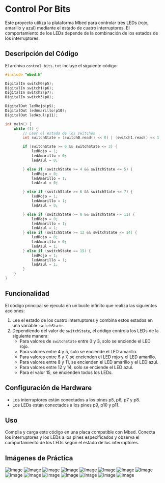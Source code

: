 # Control Por Bits

Este proyecto utiliza la plataforma Mbed para controlar tres LEDs (rojo, amarillo y azul) mediante el estado de cuatro interruptores. El comportamiento de los LEDs depende de la combinación de los estados de los interruptores.

## Descripción del Código

El archivo `control_bits.txt` incluye el siguiente código:

```cpp
#include "mbed.h"

DigitalIn switch0(p5);
DigitalIn switch1(p6);
DigitalIn switch2(p7);
DigitalIn switch3(p8);

DigitalOut ledRojo(p9);      
DigitalOut ledAmarillo(p10);
DigitalOut ledAzul(p11);    

int main() {
    while (1) {
        // Leer el estado de los switches
        int switchState = (switch0.read() << 0) | (switch1.read() << 1) | (switch2.read() << 2) | (switch3.read() << 3);

        if (switchState >= 0 && switchState <= 3) {
            ledRojo = 1; 
            ledAmarillo = 0;
            ledAzul = 0;

        } else if (switchState >= 4 && switchState <= 5) {
            ledRojo = 0;
            ledAmarillo = 1; 
            ledAzul = 0;

        } else if (switchState >= 6 && switchState <= 7) {
            ledRojo = 1; 
            ledAmarillo = 1; 
            ledAzul = 0;

        } else if (switchState >= 8 && switchState <= 11) {
            ledRojo = 0;
            ledAmarillo = 1; 
            ledAzul = 1; 
        } else if (switchState >= 12 && switchState <= 14) {
            ledRojo = 0;
            ledAmarillo = 0; 
            ledAzul = 1; 
        } else if (switchState == 15) {
            ledRojo = 1; 
            ledAmarillo = 1; 
            ledAzul = 1; 
        }
    }
}
```

## Funcionalidad

El código principal se ejecuta en un bucle infinito que realiza las siguientes acciones:

1. Lee el estado de los cuatro interruptores y combina estos estados en una variable `switchState`.
2. Dependiendo del valor de `switchState`, el código controla los LEDs de la siguiente manera:
    - Para valores de `switchState` entre 0 y 3, solo se enciende el LED rojo.
    - Para valores entre 4 y 5, solo se enciende el LED amarillo.
    - Para valores entre 6 y 7, se encienden el LED rojo y el LED amarillo.
    - Para valores entre 8 y 11, se encienden el LED amarillo y el LED azul.
    - Para valores entre 12 y 14, solo se enciende el LED azul.
    - Para el valor 15, se encienden todos los LEDs.

## Configuración de Hardware

- Los interruptores están conectados a los pines p5, p6, p7 y p8.
- Los LEDs están conectados a los pines p9, p10 y p11.

## Uso

Compila y carga este código en una placa compatible con Mbed. Conecta los interruptores y los LEDs a los pines especificados y observa el comportamiento de los LEDs según el estado de los interruptores.

## Imágenes de Práctica

![Image](https://github.com/user-attachments/assets/6a277239-d74b-4d8b-8180-c95385155a96)
![Image](https://github.com/user-attachments/assets/91adf848-8b39-4fc8-8c0d-aa65777b3318)
![Image](https://github.com/user-attachments/assets/bbafd322-3fb6-436a-8a82-5765c5a4811b)
![Image](https://github.com/user-attachments/assets/4bb95823-b973-49af-aba4-fc15371983b4)
![Image](https://github.com/user-attachments/assets/3b9e202d-6a38-4120-b1ff-df8c45e695b7)
![Image](https://github.com/user-attachments/assets/1d13682a-e3a4-4787-9ae6-12982a8eb918)
![Image](https://github.com/user-attachments/assets/bcc94a93-f8d4-4f8c-8cc2-4689c2cc13d7)
![Image](https://github.com/user-attachments/assets/e71e3f32-763c-4946-af11-1a3b536e74a7)
![Image](https://github.com/user-attachments/assets/9d90af68-c914-4e20-92ed-50dbfe87968a)
![Image](https://github.com/user-attachments/assets/001ffdcf-4e5b-4ad6-b181-3adb099ef6d8)
![Image](https://github.com/user-attachments/assets/8ad75222-51c1-4db0-9051-be3136b2f482)
![Image](https://github.com/user-attachments/assets/11d8a04c-4435-440c-96b0-7995cf03d1f8)
![Image](https://github.com/user-attachments/assets/7f027f6e-557b-45da-9abb-7d175190b282)
![Image](https://github.com/user-attachments/assets/9cdb9b88-bd1a-44b9-b801-ea58624fd257)
![Image](https://github.com/user-attachments/assets/03a42090-dbff-43db-bbd5-5b910a12ba76)
